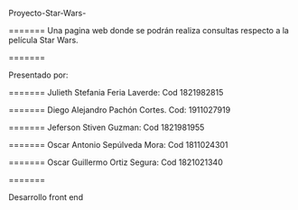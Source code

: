 Proyecto-Star-Wars-

=======
Una pagina web donde se podrán realiza consultas respecto a la película Star Wars.

=======


Presentado por:

=======
Julieth Stefania Feria Laverde: Cod 1821982815

=======
Diego Alejandro Pachón Cortes. Cod: 1911027919

=======
Jeferson Stiven Guzman: Cod 1821981955

=======
Oscar Antonio Sepúlveda Mora: Cod 1811024301

=======
Oscar Guillermo Ortiz Segura: Cod 1821021340

=======


Desarrollo front end
